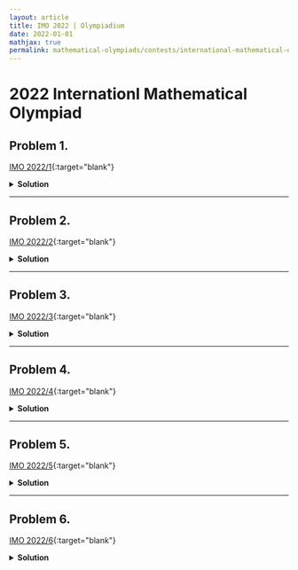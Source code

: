 ```yaml
---
layout: article
title: IMO 2022 | Olympiadium
date: 2022-01-01
mathjax: true
permalink: mathematical-olympiads/contests/international-mathematical-olympiad/imo-2022
---
```

# 2022 Internationl Mathematical Olympiad

## Problem 1. 
<blueboard> </blueboard>
[IMO 2022/1](){:target="blank"}
<pinkborder><details>
<summary><b>Solution</b></summary>
</details></pinkborder>

---
## Problem 2. 
<blueboard>  </blueboard>
[IMO 2022/2](){:target="blank"}
<pinkborder><details>
<summary><b>Solution</b></summary>

</details></pinkborder>

---
## Problem 3. 
<blueboard> </blueboard>
[IMO 2022/3](){:target="blank"}
<pinkborder><details>
<summary><b>Solution</b></summary>

</details></pinkborder>

---
## Problem 4. 
<blueboard> </blueboard>
[IMO 2022/4](){:target="blank"}
<pinkborder><details>
<summary><b>Solution</b></summary>

</details></pinkborder>

---
## Problem 5. 

<blueboard> </blueboard>
[IMO 2022/5](){:target="blank"}
<pinkborder><details>
<summary><b>Solution</b></summary>

</details></pinkborder>

---
## Problem 6. 
<blueboard> </blueboard>
[IMO 2022/6](){:target="blank"}
<pinkborder><details>
<summary><b>Solution</b></summary>

</details></pinkborder>
